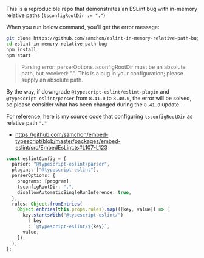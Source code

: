 This is a reproducible repo that demonstrates an ESLint bug with in-memory relative paths (`tsconfigRootDir := "."`)

When you run below command, you'll get the error message:

```bash
git clone https://github.com/samchon/eslint-in-memory-relative-path-bug
cd eslint-in-memory-relative-path-bug
npm install
npm start
```

> Parsing error: parserOptions.tsconfigRootDir must be an absolute path, but received: ".". This is a bug in your configuration; please supply an absolute path.

By the way, if downgrade `@typescript-eslint/eslint-plugin` and `@typescript-eslint/parser` from `8.41.0` to `8.40.0`, the error will be solved, so please consider what has been changed during the `8.41.0` update.

For reference, here is my source code that configuring `tsconfigRootDir` as relative path `"."`

- https://github.com/samchon/embed-typescript/blob/master/packages/embed-eslint/src/EmbedEsLint.ts#L107-L123

```typescript
const eslintConfig = {
  parser: "@typescript-eslint/parser",
  plugins: ["@typescript-eslint"],
  parserOptions: {
    programs: [program],
    tsconfigRootDir: ".",
    disallowAutomaticSingleRunInference: true,
  },
  rules: Object.fromEntries(
    Object.entries(this.props.rules).map(([key, value]) => [
      key.startsWith("@typescript-eslint/")
        ? key
        : `@typescript-eslint/${key}`,
      value,
    ]),
  ),
};
```